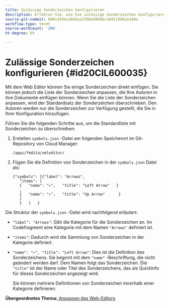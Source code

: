 ```yaml
---
title: Zulässige Sonderzeichen konfigurieren
description: Erfahren Sie, wie Sie zulässige Sonderzeichen konfigurieren
source-git-commit: 880cd344ceb65ea339be699ebcad41c0d62e168a
workflow-type: tm+mt
source-wordcount: '206'
ht-degree: 0%

---
```


# Zulässige Sonderzeichen konfigurieren {#id20CIL600035}

Mit dem Web Editor können Sie einige Sonderzeichen direkt einfügen. Sie können jedoch die Liste der Sonderzeichen anpassen, die Ihre Autoren in ihre Dokumente einfügen können. Wenn Sie die Liste der Sonderzeichen anpassen, wird der Standardsatz der Sonderzeichen überschrieben. Den Autoren werden nur die Sonderzeichen zur Verfügung gestellt, die Sie in Ihrer Konfiguration hinzufügen.

Führen Sie die folgenden Schritte aus, um die Standardliste mit Sonderzeichen zu überschreiben:

1. Erstellen `symbols.json` -Datei am folgenden Speicherort im Git-Repository von Cloud Manager:

   ```
   /apps/fmdita/xmleditor/
   ```

1. Fügen Sie die Definition von Sonderzeichen in der `symbols.json` Datei als:

   ```
   {"symbols": [{"label": "Arrows",
      "items": [
      {   "name": "←",   "title": "Left Arrow"   } 
      ,   
      {   "name": "↑",   "title": "Up Arrow"      } 
      ]   
      }   ]   }
   ```


Die Struktur der `symbols.json` -Datei wird nachfolgend erläutert:

- `"label": "Arrows"`: Gibt die Kategorie für die Sonderzeichen an. Im Codefragment eine Kategorie mit dem Namen `"Arrows"` definiert ist.
- `"items"`: Dadurch wird die Sammlung von Sonderzeichen in der Kategorie definiert.
- `"name": "←", "title": "Left Arrow"`: Dies ist die Definition des Sonderzeichens. Sie beginnt mit dem `"name"` -Beschriftung, die nicht geändert werden darf. Dem Namen folgt das Sonderzeichen. Die `"title"` ist der Name oder Titel des Sonderzeichens, das als QuickInfo für dieses Sonderzeichen angezeigt wird.

  Sie können mehrere Definitionen von Sonderzeichen innerhalb einer Kategorie definieren.


**Übergeordnetes Thema:**[ Anpassen des Web-Editors](conf-web-editor.md)
